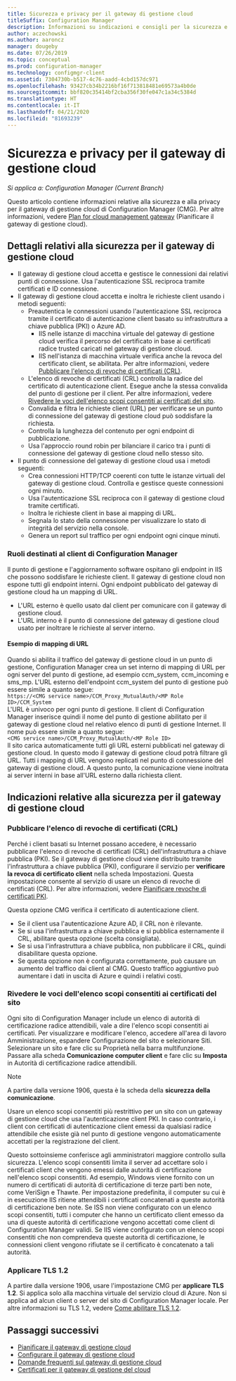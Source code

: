 ```yaml
---
title: Sicurezza e privacy per il gateway di gestione cloud
titleSuffix: Configuration Manager
description: Informazioni su indicazioni e consigli per la sicurezza e la privacy con il gateway di gestione cloud.
author: aczechowski
ms.author: aaroncz
manager: dougeby
ms.date: 07/26/2019
ms.topic: conceptual
ms.prod: configuration-manager
ms.technology: configmgr-client
ms.assetid: 7304730b-b517-4c76-aadd-4cbd157dc971
ms.openlocfilehash: 93427cb34b2216bf16f713818481e69573a4b0de
ms.sourcegitcommit: bbf820c35414bf2cba356f30fe047c1a34c5384d
ms.translationtype: HT
ms.contentlocale: it-IT
ms.lasthandoff: 04/21/2020
ms.locfileid: "81693239"
---
```

# <a name="security-and-privacy-for-the-cloud-management-gateway"></a>Sicurezza e privacy per il gateway di gestione cloud

*Si applica a: Configuration Manager (Current Branch)*

Questo articolo contiene informazioni relative alla sicurezza e alla privacy per il gateway di gestione cloud di Configuration Manager (CMG). Per altre informazioni, vedere [Plan for cloud management gateway](plan-cloud-management-gateway.md) (Pianificare il gateway di gestione cloud).

## <a name="cmg-security-details"></a>Dettagli relativi alla sicurezza per il gateway di gestione cloud

- Il gateway di gestione cloud accetta e gestisce le connessioni dai relativi punti di connessione. Usa l'autenticazione SSL reciproca tramite certificati e ID connessione.
- Il gateway di gestione cloud accetta e inoltra le richieste client usando i metodi seguenti:
    - Preautentica le connessioni usando l'autenticazione SSL reciproca tramite il certificato di autenticazione client basato su infrastruttura a chiave pubblica (PKI) o Azure AD.
      - IIS nelle istanze di macchina virtuale del gateway di gestione cloud verifica il percorso del certificato in base ai certificati radice trusted caricati nel gateway di gestione cloud.
      - IIS nell'istanza di macchina virtuale verifica anche la revoca del certificato client, se abilitata. Per altre informazioni, vedere [Pubblicare l'elenco di revoche di certificati (CRL)](#bkmk_crl).
    - L'elenco di revoche di certificati (CRL) controlla la radice del certificato di autenticazione client. Esegue anche la stessa convalida del punto di gestione per il client. Per altre informazioni, vedere [Rivedere le voci dell'elenco scopi consentiti ai certificati del sito](#bkmk_ctl).
    - Convalida e filtra le richieste client (URL) per verificare se un punto di connessione del gateway di gestione cloud può soddisfare la richiesta.  
    - Controlla la lunghezza del contenuto per ogni endpoint di pubblicazione.
    - Usa l'approccio round robin per bilanciare il carico tra i punti di connessione del gateway di gestione cloud nello stesso sito.
- Il punto di connessione del gateway di gestione cloud usa i metodi seguenti:
    - Crea connessioni HTTP/TCP coerenti con tutte le istanze virtuali del gateway di gestione cloud. Controlla e gestisce queste connessioni ogni minuto.
    - Usa l'autenticazione SSL reciproca con il gateway di gestione cloud tramite certificati.
    - Inoltra le richieste client in base ai mapping di URL.
    - Segnala lo stato della connessione per visualizzare lo stato di integrità del servizio nella console.
    - Genera un report sul traffico per ogni endpoint ogni cinque minuti.

### <a name="configuration-manager-client-facing-roles"></a>Ruoli destinati al client di Configuration Manager

Il punto di gestione e l'aggiornamento software ospitano gli endpoint in IIS che possono soddisfare le richieste client. Il gateway di gestione cloud non espone tutti gli endpoint interni. Ogni endpoint pubblicato del gateway di gestione cloud ha un mapping di URL.

- L'URL esterno è quello usato dal client per comunicare con il gateway di gestione cloud.
- L'URL interno è il punto di connessione del gateway di gestione cloud usato per inoltrare le richieste al server interno.

#### <a name="url-mapping-example"></a>Esempio di mapping di URL

Quando si abilita il traffico del gateway di gestione cloud in un punto di gestione, Configuration Manager crea un set interno di mapping di URL per ogni server del punto di gestione, ad esempio ccm_system, ccm_incoming e sms_mp. L'URL esterno dell'endpoint ccm_system del punto di gestione può essere simile a quanto segue:  
`https://<CMG service name>/CCM_Proxy_MutualAuth/<MP Role ID>/CCM_System`  
L'URL è univoco per ogni punto di gestione. Il client di Configuration Manager inserisce quindi il nome del punto di gestione abilitato per il gateway di gestione cloud nel relativo elenco di punti di gestione Internet. Il nome può essere simile a quanto segue:  
`<CMG service name>/CCM_Proxy_MutualAuth/<MP Role ID>`  
Il sito carica automaticamente tutti gli URL esterni pubblicati nel gateway di gestione cloud. In questo modo il gateway di gestione cloud potrà filtrare gli URL. Tutti i mapping di URL vengono replicati nel punto di connessione del gateway di gestione cloud. A questo punto, la comunicazione viene inoltrata ai server interni in base all'URL esterno dalla richiesta client.


## <a name="security-guidance-for-cmg"></a>Indicazioni relative alla sicurezza per il gateway di gestione cloud

<a name="bkmk_crl"></a>

### <a name="publish-the-certificate-revocation-list"></a>Pubblicare l'elenco di revoche di certificati (CRL)

Perché i client basati su Internet possano accedere, è necessario pubblicare l'elenco di revoche di certificati (CRL) dell'infrastruttura a chiave pubblica (PKI). Se il gateway di gestione cloud viene distribuito tramite l'infrastruttura a chiave pubblica (PKI), configurare il servizio per **verificare la revoca di certificato client** nella scheda Impostazioni. Questa impostazione consente al servizio di usare un elenco di revoche di certificati (CRL). Per altre informazioni, vedere [Pianificare revoche di certificati PKI](../../../plan-design/security/plan-for-security.md#BKMK_PlanningForCRLs).

Questa opzione CMG verifica il certificato di autenticazione client.

- Se il client usa l'autenticazione Azure AD, il CRL non è rilevante.
- Se si usa l'infrastruttura a chiave pubblica e si pubblica esternamente il CRL, abilitare questa opzione (scelta consigliata).
- Se si usa l'infrastruttura a chiave pubblica, non pubblicare il CRL, quindi disabilitare questa opzione.
- Se questa opzione non è configurata correttamente, può causare un aumento del traffico dai client al CMG. Questo traffico aggiuntivo può aumentare i dati in uscita di Azure e quindi i relativi costi.<!-- SCCMDocs#1434 -->

<a name="bkmk_ctl"></a>

### <a name="review-entries-in-the-sites-certificate-trust-list"></a>Rivedere le voci dell'elenco scopi consentiti ai certificati del sito

<!--503739-->
Ogni sito di Configuration Manager include un elenco di autorità di certificazione radice attendibili, vale a dire l'elenco scopi consentiti ai certificati. Per visualizzare e modificare l'elenco, accedere all'area di lavoro Amministrazione, espandere Configurazione del sito e selezionare Siti. Selezionare un sito e fare clic su Proprietà nella barra multifunzione. Passare alla scheda **Comunicazione computer client** e fare clic su **Imposta** in Autorità di certificazione radice attendibili.

> [!Note]
> A partire dalla versione 1906, questa è la scheda della **sicurezza della comunicazione**.<!-- SCCMDocs#1645 -->  

Usare un elenco scopi consentiti più restrittivo per un sito con un gateway di gestione cloud che usa l'autenticazione client PKI. In caso contrario, i client con certificati di autenticazione client emessi da qualsiasi radice attendibile che esiste già nel punto di gestione vengono automaticamente accettati per la registrazione del client.

Questo sottoinsieme conferisce agli amministratori maggiore controllo sulla sicurezza. L'elenco scopi consentiti limita il server ad accettare solo i certificati client che vengono emessi dalle autorità di certificazione nell'elenco scopi consentiti. Ad esempio, Windows viene fornito con un numero di certificati di autorità di certificazione di terze parti ben note, come VeriSign e Thawte. Per impostazione predefinita, il computer su cui è in esecuzione IIS ritiene attendibili i certificati concatenati a queste autorità di certificazione ben note. Se ISS non viene configurato con un elenco scopi consentiti, tutti i computer che hanno un certificato client emesso da una di queste autorità di certificazione vengono accettati come client di Configuration Manager validi. Se IIS viene configurato con un elenco scopi consentiti che non comprendeva queste autorità di certificazione, le connessioni client vengono rifiutate se il certificato è concatenato a tali autorità.

### <a name="enforce-tls-12"></a><a name="bkmk_tls"></a> Applicare TLS 1.2

<!-- SCCMDocs-pr#4021 -->

A partire dalla versione 1906, usare l'impostazione CMG per **applicare TLS 1.2**. Si applica solo alla macchina virtuale del servizio cloud di Azure. Non si applica ad alcun client o server del sito di Configuration Manager locale. Per altre informazioni su TLS 1.2, vedere [Come abilitare TLS 1.2](../../../plan-design/security/enable-tls-1-2.md).


<!--486209-->


<!-- ## Privacy information for CMG -->


## <a name="next-steps"></a>Passaggi successivi

- [Pianificare il gateway di gestione cloud](plan-cloud-management-gateway.md)
- [Configurare il gateway di gestione cloud](setup-cloud-management-gateway.md)
- [Domande frequenti sul gateway di gestione cloud](cloud-management-gateway-faq.md)
- [Certificati per il gateway di gestione del cloud](certificates-for-cloud-management-gateway.md)
